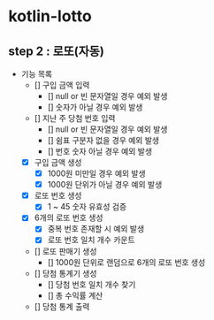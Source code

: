 # kotlin-lotto

## step 2 : 로또(자동)

- 기능 목록
  - [] 구입 금액 입력
    - [] null or 빈 문자열일 경우 예외 발생
    - [] 숫자가 아닐 경우 예외 발생
  - [] 지난 주 당첨 번호 입력
    - [] null or 빈 문자열일 경우 예외 발생
    - [] 쉼표 구분자 없을 경우 예외 발생
    - [] 번호 숫자 아닐 경우 예외 발생
  - [x] 구입 금액 생성
    - [x] 1000원 미만일 경우 예외 발생
    - [x] 1000원 단위가 아닐 경우 예외 발생
  - [x] 로또 번호 생성
    - [x] 1 ~ 45 숫자 유효성 검증
  - [x] 6개의 로또 번호 생성
    - [x] 중복 번호 존재할 시 예외 발생
    - [x] 로또 번호 일치 개수 카운트
  - [] 로또 판매기 생성
    - [] 1000원 단위로 랜덤으로 6개의 로또 번호 생성
  - [] 당첨 통계기 생성
    - [] 당첨 번호 일치 개수 찾기
    - [] 총 수익률 계산
  - [] 당첨 통계 출력
